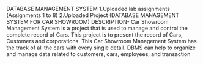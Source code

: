 DATABASE MANAGEMENT SYSTEM 
   1.Uploaded lab assignments (Assignments 1 to 8)
   2.Uploaded Project (DATABASE MANAGEMENT SYSTEM FOR CAR SHOWROOM)
     DESCRIPTION- Car Showroom Management System is a project that is used to manage and control
    the complete record of Cars. This  project is to present the record of Cars,
    Customers and corporations. This Car Showroom Management System has the track
    of all the cars with every single detail. DBMS can help to organize and manage data
    related to customers, cars, employees, and transaction
